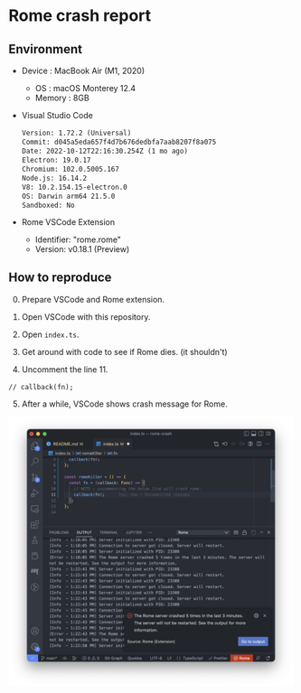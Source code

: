 # Rome crash report

## Environment

- Device : MacBook Air (M1, 2020)
    - OS : macOS Monterey 12.4
    - Memory : 8GB

- Visual Studio Code
    ```
    Version: 1.72.2 (Universal)
    Commit: d045a5eda657f4d7b676dedbfa7aab8207f8a075
    Date: 2022-10-12T22:16:30.254Z (1 mo ago)
    Electron: 19.0.17
    Chromium: 102.0.5005.167
    Node.js: 16.14.2
    V8: 10.2.154.15-electron.0
    OS: Darwin arm64 21.5.0
    Sandboxed: No
    ```

- Rome VSCode Extension
    - Identifier: "rome.rome"
    - Version: v0.18.1 (Preview)

## How to reproduce

0. Prepare VSCode and Rome extension.

1. Open VSCode with this repository.

2. Open `index.ts`.

3. Get around with code to see if Rome dies. (it shouldn't)

4. Uncomment the line 11.
```
// callback(fn);
```

5. After a while, VSCode shows crash message for Rome.

![screenshot](screenshot.png)
